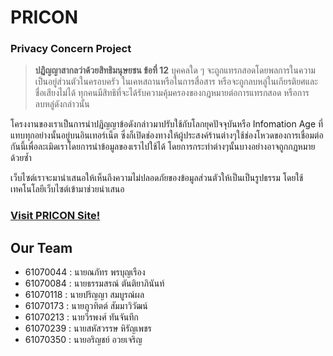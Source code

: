 # PRICON
### Privacy Concern Project

> __ปฏิญญาสากลว่าด้วยสิทธิมนุษยชน ข้อที่ 12__ บุคคลใด ๆ จะถูกแทรกสอดโดยพลการในความเป็นอยู่ส่วนตัวในครอบครัว ในเคหสถานหรือในการสื่อสาร หรือจะถูกลบหลู่ในเกียรติยศและชื่อเสียงไม่ได้ ทุกคนมีสิทธิที่จะได้รับความคุ้มครองของกฎหมายต่อการแทรกสอด หรือการลบหลู่ดังกล่าวนั้น

โครงงานของเราเป็นการนำปฏิญญาข้อดังกล่าวมาปรับใช้กับโลกยุคปัจจุบันหรือ Infomation Age ที่แทบทุกอย่างนั้นอยู่บนอินเทอร์เน็ต ซึ่งก็เปิดช่องทางให้ผู้ประสงค์ร้านต่างๆใช้ช่องโหวดของการเชื่อมต่อกันนี้เพื่อละเมิดเราโดยการนำข้อมูลของเราไปใช้ได้ โดยการกระทำต่างๆนั้นบางอย่างอาจถูกกฏหมายด้วยซ้ำ

เว็บไซต์เราจะมานำเสนอให้เห็นถึงความไม่ปลอดภัยของข้อมูลส่วนตัวให้เป็นเป็นรูปธรรม โดยใช้เทคโนโลยีเว็บไซต์เข้ามาช่วยนำเสนอ

### [Visit PRICON Site!](http://project.phwt.me/PRICON/)

## Our Team
- 61070044 : นายณภัทร  พรบุญเรือง
- 61070084 : นายธรรมสรณ์ ตันติยาภินันท์
- 61070118 : นายปริญญา สมบูรณ์ผล
- 61070173 : นายภูวทิตต์ สัมมาวิวัฒน์
- 61070213 : นายวีรพงศ์ ทันจันทึก
- 61070239 : นายสหัสวรรษ หิรัญเพชร
- 61070350 : นายอริญชย์ อวยเจริญ

